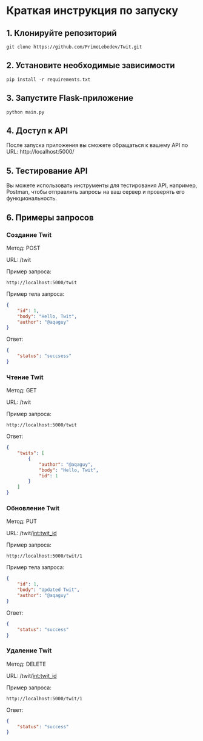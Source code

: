 # Краткая инструкция по запуску 

## 1. Клонируйте репозиторий

`git clone https://github.com/PrimeLebedev/Twit.git`

## 2. Установите необходимые зависимости

`pip install -r requirements.txt`

## 3. Запустите Flask-приложение

`python main.py`

## 4. Доступ к API
После запуска приложения вы сможете обращаться к вашему API по URL: http://localhost:5000/

## 5. Тестирование API
Вы можете использовать инструменты для тестирования API, например, Postman, чтобы отправлять запросы на ваш сервер и проверять его функциональность.

## 6. Примеры запросов

### Создание Twit

Метод: POST

URL: /twit

Пример запроса:

`http://localhost:5000/twit`

Пример тела запроса:

```json
{
    "id": 1,
    "body": "Hello, Twit",
    "author": "@aqaguy"
}
```
Ответ:

```json
{
    "status": "succsess"
}
```

### Чтение Twit

Метод: GET

URL: /twit

Пример запроса:

`http://localhost:5000/twit`

Ответ:

```json
{
    "twits": [
        {
            "author": "@aqaguy",
            "body": "Hello, Twit",
            "id": 1
        }
    ]
}
```

### Обновление Twit

Метод: PUT

URL: /twit/<int:twit_id>

Пример запроса:

`http://localhost:5000/twit/1`

Пример тела запроса:

```json
{
    "id": 1,
    "body": "Updated Twit",
    "author": "@aqaguy"
}
```
Ответ:

```json
{
    "status": "success"
}
```

### Удаление Twit

Метод: DELETE

URL: /twit/<int:twit_id>

Пример запроса:

`http://localhost:5000/twit/1`

Ответ:

```json
{
    "status": "success"
}
```
